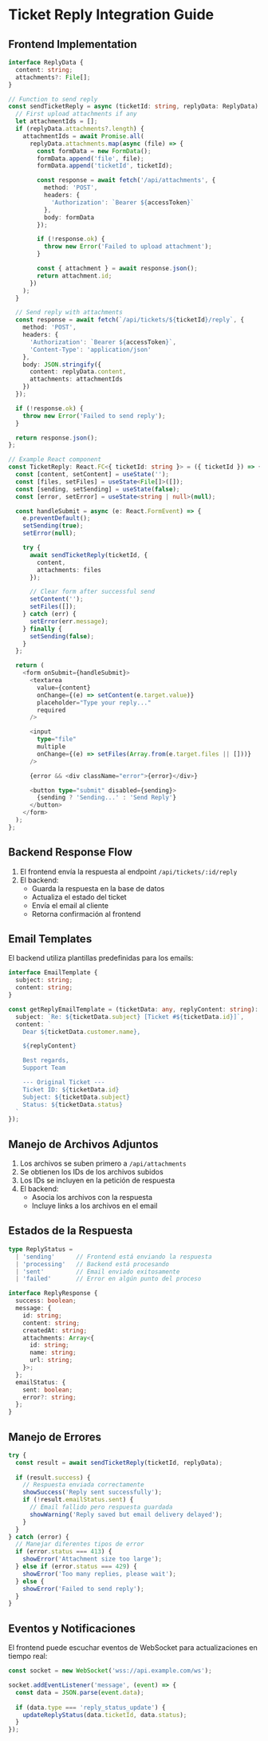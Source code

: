 # Ticket Reply Integration Guide

## Frontend Implementation

```typescript
interface ReplyData {
  content: string;
  attachments?: File[];
}

// Function to send reply
const sendTicketReply = async (ticketId: string, replyData: ReplyData) => {
  // First upload attachments if any
  let attachmentIds = [];
  if (replyData.attachments?.length) {
    attachmentIds = await Promise.all(
      replyData.attachments.map(async (file) => {
        const formData = new FormData();
        formData.append('file', file);
        formData.append('ticketId', ticketId);

        const response = await fetch('/api/attachments', {
          method: 'POST',
          headers: {
            'Authorization': `Bearer ${accessToken}`
          },
          body: formData
        });

        if (!response.ok) {
          throw new Error('Failed to upload attachment');
        }

        const { attachment } = await response.json();
        return attachment.id;
      })
    );
  }

  // Send reply with attachments
  const response = await fetch(`/api/tickets/${ticketId}/reply`, {
    method: 'POST',
    headers: {
      'Authorization': `Bearer ${accessToken}`,
      'Content-Type': 'application/json'
    },
    body: JSON.stringify({
      content: replyData.content,
      attachments: attachmentIds
    })
  });

  if (!response.ok) {
    throw new Error('Failed to send reply');
  }

  return response.json();
};

// Example React component
const TicketReply: React.FC<{ ticketId: string }> = ({ ticketId }) => {
  const [content, setContent] = useState('');
  const [files, setFiles] = useState<File[]>([]);
  const [sending, setSending] = useState(false);
  const [error, setError] = useState<string | null>(null);

  const handleSubmit = async (e: React.FormEvent) => {
    e.preventDefault();
    setSending(true);
    setError(null);

    try {
      await sendTicketReply(ticketId, {
        content,
        attachments: files
      });

      // Clear form after successful send
      setContent('');
      setFiles([]);
    } catch (err) {
      setError(err.message);
    } finally {
      setSending(false);
    }
  };

  return (
    <form onSubmit={handleSubmit}>
      <textarea
        value={content}
        onChange={(e) => setContent(e.target.value)}
        placeholder="Type your reply..."
        required
      />

      <input
        type="file"
        multiple
        onChange={(e) => setFiles(Array.from(e.target.files || []))}
      />

      {error && <div className="error">{error}</div>}

      <button type="submit" disabled={sending}>
        {sending ? 'Sending...' : 'Send Reply'}
      </button>
    </form>
  );
};
```

## Backend Response Flow

1. El frontend envía la respuesta al endpoint `/api/tickets/:id/reply`
2. El backend:
   - Guarda la respuesta en la base de datos
   - Actualiza el estado del ticket
   - Envía el email al cliente
   - Retorna confirmación al frontend

## Email Templates

El backend utiliza plantillas predefinidas para los emails:

```typescript
interface EmailTemplate {
  subject: string;
  content: string;
}

const getReplyEmailTemplate = (ticketData: any, replyContent: string): EmailTemplate => ({
  subject: `Re: ${ticketData.subject} [Ticket #${ticketData.id}]`,
  content: `
    Dear ${ticketData.customer.name},

    ${replyContent}

    Best regards,
    Support Team

    --- Original Ticket ---
    Ticket ID: ${ticketData.id}
    Subject: ${ticketData.subject}
    Status: ${ticketData.status}
  `
});
```

## Manejo de Archivos Adjuntos

1. Los archivos se suben primero a `/api/attachments`
2. Se obtienen los IDs de los archivos subidos
3. Los IDs se incluyen en la petición de respuesta
4. El backend:
   - Asocia los archivos con la respuesta
   - Incluye links a los archivos en el email

## Estados de la Respuesta

```typescript
type ReplyStatus = 
  | 'sending'      // Frontend está enviando la respuesta
  | 'processing'   // Backend está procesando
  | 'sent'         // Email enviado exitosamente
  | 'failed'       // Error en algún punto del proceso

interface ReplyResponse {
  success: boolean;
  message: {
    id: string;
    content: string;
    createdAt: string;
    attachments: Array<{
      id: string;
      name: string;
      url: string;
    }>;
  };
  emailStatus: {
    sent: boolean;
    error?: string;
  };
}
```

## Manejo de Errores

```typescript
try {
  const result = await sendTicketReply(ticketId, replyData);
  
  if (result.success) {
    // Respuesta enviada correctamente
    showSuccess('Reply sent successfully');
    if (!result.emailStatus.sent) {
      // Email fallido pero respuesta guardada
      showWarning('Reply saved but email delivery delayed');
    }
  }
} catch (error) {
  // Manejar diferentes tipos de error
  if (error.status === 413) {
    showError('Attachment size too large');
  } else if (error.status === 429) {
    showError('Too many replies, please wait');
  } else {
    showError('Failed to send reply');
  }
}
```

## Eventos y Notificaciones

El frontend puede escuchar eventos de WebSocket para actualizaciones en tiempo real:

```typescript
const socket = new WebSocket('wss://api.example.com/ws');

socket.addEventListener('message', (event) => {
  const data = JSON.parse(event.data);
  
  if (data.type === 'reply_status_update') {
    updateReplyStatus(data.ticketId, data.status);
  }
});
```